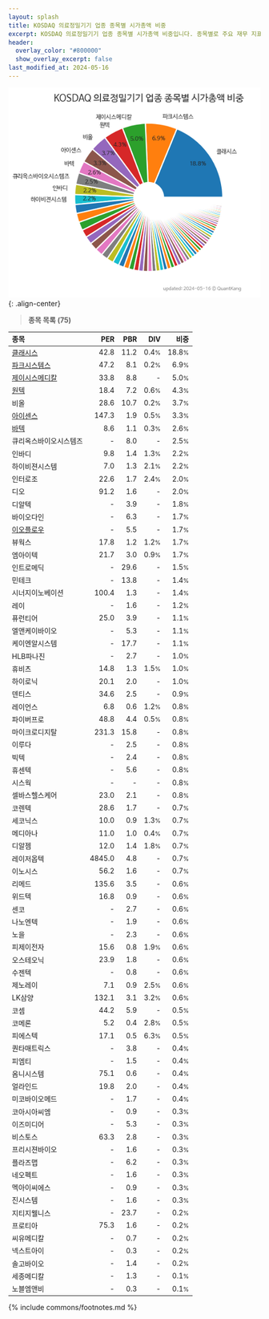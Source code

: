```yaml
---
layout: splash
title: KOSDAQ 의료정밀기기 업종 종목별 시가총액 비중
excerpt: KOSDAQ 의료정밀기기 업종 종목별 시가총액 비중입니다. 종목별로 주요 재무 지표를 함께 표시합니다.
header:
  overlay_color: "#800000"
  show_overlay_excerpt: false
last_modified_at: 2024-05-16
---
```



![KOSDAQ 의료정밀기기 업종 종목별 시가총액 비중](/stats/sector/images/kosdaq_업종_의료정밀기기_종목.png){: .align-center}


> **종목 목록 (75)**<a id="list"></a>

| **종목** | **PER** | **PBR** | **DIV** | **비중** |
| :------- | ------: | ------: | ------: | -------: |
| [클래시스](/214150/) | 42.8 | 11.2 | 0.4<small>%</small> | 18.8<small>%</small> |
| [파크시스템스](/140860/) | 47.2 | 8.1 | 0.2<small>%</small> | 6.9<small>%</small> |
| [제이시스메디칼](/287410/) | 33.8 | 8.8 | - | 5.0<small>%</small> |
| [원텍](/336570/) | 18.4 | 7.2 | 0.6<small>%</small> | 4.3<small>%</small> |
| 비올 | 28.6 | 10.7 | 0.2<small>%</small> | 3.7<small>%</small> |
| [아이센스](/099190/) | 147.3 | 1.9 | 0.5<small>%</small> | 3.3<small>%</small> |
| [바텍](/043150/) | 8.6 | 1.1 | 0.3<small>%</small> | 2.6<small>%</small> |
| 큐리옥스바이오시스템즈 | - | 8.0 | - | 2.5<small>%</small> |
| 인바디 | 9.8 | 1.4 | 1.3<small>%</small> | 2.2<small>%</small> |
| 하이비젼시스템 | 7.0 | 1.3 | 2.1<small>%</small> | 2.2<small>%</small> |
| 인터로조 | 22.6 | 1.7 | 2.4<small>%</small> | 2.0<small>%</small> |
| 디오 | 91.2 | 1.6 | - | 2.0<small>%</small> |
| 디알텍 | - | 3.9 | - | 1.8<small>%</small> |
| 바이오다인 | - | 6.3 | - | 1.7<small>%</small> |
| [이오플로우](/294090/) | - | 5.5 | - | 1.7<small>%</small> |
| 뷰웍스 | 17.8 | 1.2 | 1.2<small>%</small> | 1.7<small>%</small> |
| 엠아이텍 | 21.7 | 3.0 | 0.9<small>%</small> | 1.7<small>%</small> |
| 인트로메딕 | - | 29.6 | - | 1.5<small>%</small> |
| 민테크 | - | 13.8 | - | 1.4<small>%</small> |
| 시너지이노베이션 | 100.4 | 1.3 | - | 1.4<small>%</small> |
| 레이 | - | 1.6 | - | 1.2<small>%</small> |
| 퓨런티어 | 25.0 | 3.9 | - | 1.1<small>%</small> |
| 엘앤케이바이오 | - | 5.3 | - | 1.1<small>%</small> |
| 케이엔알시스템 | - | 17.7 | - | 1.1<small>%</small> |
| HLB파나진 | - | 2.7 | - | 1.0<small>%</small> |
| 휴비츠 | 14.8 | 1.3 | 1.5<small>%</small> | 1.0<small>%</small> |
| 하이로닉 | 20.1 | 2.0 | - | 1.0<small>%</small> |
| 덴티스 | 34.6 | 2.5 | - | 0.9<small>%</small> |
| 레이언스 | 6.8 | 0.6 | 1.2<small>%</small> | 0.8<small>%</small> |
| 파이버프로 | 48.8 | 4.4 | 0.5<small>%</small> | 0.8<small>%</small> |
| 마이크로디지탈 | 231.3 | 15.8 | - | 0.8<small>%</small> |
| 이루다 | - | 2.5 | - | 0.8<small>%</small> |
| 빅텍 | - | 2.4 | - | 0.8<small>%</small> |
| 휴센텍 | - | 5.6 | - | 0.8<small>%</small> |
| 시스웍 | - | - | - | 0.8<small>%</small> |
| 셀바스헬스케어 | 23.0 | 2.1 | - | 0.8<small>%</small> |
| 코렌텍 | 28.6 | 1.7 | - | 0.7<small>%</small> |
| 세코닉스 | 10.0 | 0.9 | 1.3<small>%</small> | 0.7<small>%</small> |
| 메디아나 | 11.0 | 1.0 | 0.4<small>%</small> | 0.7<small>%</small> |
| 디알젬 | 12.0 | 1.4 | 1.8<small>%</small> | 0.7<small>%</small> |
| 레이저옵텍 | 4845.0 | 4.8 | - | 0.7<small>%</small> |
| 이노시스 | 56.2 | 1.6 | - | 0.7<small>%</small> |
| 리메드 | 135.6 | 3.5 | - | 0.6<small>%</small> |
| 위드텍 | 16.8 | 0.9 | - | 0.6<small>%</small> |
| 센코 | - | 2.7 | - | 0.6<small>%</small> |
| 나노엔텍 | - | 1.9 | - | 0.6<small>%</small> |
| 노을 | - | 2.3 | - | 0.6<small>%</small> |
| 피제이전자 | 15.6 | 0.8 | 1.9<small>%</small> | 0.6<small>%</small> |
| 오스테오닉 | 23.9 | 1.8 | - | 0.6<small>%</small> |
| 수젠텍 | - | 0.8 | - | 0.6<small>%</small> |
| 제노레이 | 7.1 | 0.9 | 2.5<small>%</small> | 0.6<small>%</small> |
| LK삼양 | 132.1 | 3.1 | 3.2<small>%</small> | 0.6<small>%</small> |
| 코셈 | 44.2 | 5.9 | - | 0.5<small>%</small> |
| 코메론 | 5.2 | 0.4 | 2.8<small>%</small> | 0.5<small>%</small> |
| 피에스텍 | 17.1 | 0.5 | 6.3<small>%</small> | 0.5<small>%</small> |
| 퀀타매트릭스 | - | 3.8 | - | 0.4<small>%</small> |
| 피엠티 | - | 1.5 | - | 0.4<small>%</small> |
| 옴니시스템 | 75.1 | 0.6 | - | 0.4<small>%</small> |
| 얼라인드 | 19.8 | 2.0 | - | 0.4<small>%</small> |
| 미코바이오메드 | - | 1.7 | - | 0.4<small>%</small> |
| 코아시아씨엠 | - | 0.9 | - | 0.3<small>%</small> |
| 이즈미디어 | - | 5.3 | - | 0.3<small>%</small> |
| 비스토스 | 63.3 | 2.8 | - | 0.3<small>%</small> |
| 프리시젼바이오 | - | 1.6 | - | 0.3<small>%</small> |
| 플라즈맵 | - | 6.2 | - | 0.3<small>%</small> |
| 네오펙트 | - | 1.6 | - | 0.3<small>%</small> |
| 멕아이씨에스 | - | 0.9 | - | 0.3<small>%</small> |
| 진시스템 | - | 1.6 | - | 0.3<small>%</small> |
| 지티지웰니스 | - | 23.7 | - | 0.2<small>%</small> |
| 프로티아 | 75.3 | 1.6 | - | 0.2<small>%</small> |
| 씨유메디칼 | - | 0.7 | - | 0.2<small>%</small> |
| 넥스트아이 | - | 0.3 | - | 0.2<small>%</small> |
| 솔고바이오 | - | 1.4 | - | 0.2<small>%</small> |
| 세종메디칼 | - | 1.3 | - | 0.1<small>%</small> |
| 노블엠앤비 | - | 0.3 | - | 0.1<small>%</small> |

{% include commons/footnotes.md %}
